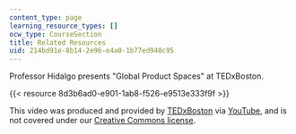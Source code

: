 ```yaml
---
content_type: page
learning_resource_types: []
ocw_type: CourseSection
title: Related Resources
uid: 214bd91e-8b14-2e96-e4a0-1b77ed940c95
---
```


Professor Hidalgo presents "Global Product Spaces" at TEDxBoston.

{{< resource 8d3b6ad0-e901-1ab8-f526-e9513e333f9f >}}

This video was produced and provided by [TEDxBoston](http://tedxboston.org/) via [YouTube](http://www.youtube.com), and is not covered under our [Creative Commons license](/terms/#cc).